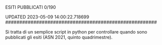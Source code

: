 ESITI PUBBLICATI 0/190 

UPDATED 2023-05-09 14:00:22.718699
######################################################

Si tratta di un semplice script in python per controllare quando sono pubblicati gli esiti (ASN 2021, quinto quadrimestre).

